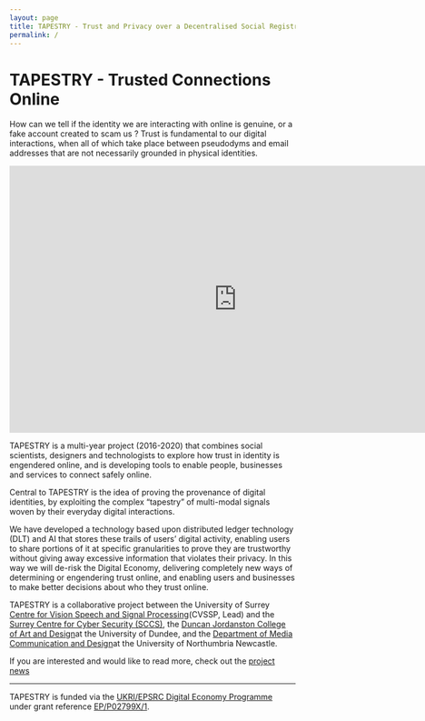 ```yaml
---
layout: page
title: TAPESTRY - Trust and Privacy over a Decentralised Social Registry
permalink: /
---
```

# TAPESTRY - Trusted Connections Online

How can we tell if the identity we are interacting with online is genuine, or a fake account created to scam us ? 
Trust is fundamental to our digital interactions, when all of which take place between pseudodyms and email addresses that are not necessarily grounded in physical identities.

<div class="video-container">
    <iframe width="800" height="470" src="https://www.youtube.com/embed/ljxbfBFMrkQ?autoplay=1" frameborder="0" allow="accelerometer; autoplay; encrypted-media; gyroscope; picture-in-picture" allowfullscreen></iframe>
</div>


TAPESTRY is a multi-year project (2016-2020) that combines social scientists, designers and technologists to explore how trust in identity is engendered online, and is developing tools to enable people, businesses and services to connect safely online.

Central to TAPESTRY is the idea of proving the provenance of digital identities, by exploiting the complex &#8220;tapestry&#8221; of multi-modal signals woven by their everyday digital interactions.   

We have developed a technology based upon distributed ledger technology (DLT) and AI that stores these trails of users&#8217; digital activity, enabling users to share portions of it at specific granularities to prove they are trustworthy without giving away excessive information that violates their privacy. In this way we will de-risk the Digital Economy, delivering completely new ways of determining or engendering trust online, and enabling users and businesses to make better decisions about who they trust online.

TAPESTRY is a collaborative project between the University of Surrey <a href="https://www.surrey.ac.uk/centre-vision-speech-signal-processing" target="_blank">Centre for Vision Speech and Signal Processing</a>(CVSSP, Lead) and the <a href="https://www.surrey.ac.uk/surrey-centre-cyber-security" target="_blank">Surrey Centre for Cyber Security (SCCS)</a>, the <a href="https://www.dundee.ac.uk/djcad/" target="_blank">Duncan Jordanston College of Art and Design</a>at the University of Dundee, and the <a href="https://www.northumbria.ac.uk/about-us/academic-departments/northumbria-school-of-design/" target="_blank">Department of Media Communication and Design</a>at the University of Northumbria Newcastle.

If you are interested and would like to read more, check out the <a href="/news">project news</a>

<hr/>
TAPESTRY is funded via the <a href="https://epsrc.ukri.org/research/ourportfolio/themes/digitaleconomy/">UKRI/EPSRC Digital Economy Programme</a> under grant reference <a href="https://gow.epsrc.ukri.org/NGBOViewGrant.aspx?GrantRef=EP/P02799X/1">EP/P02799X/1</a>.
